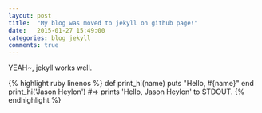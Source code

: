```yaml
---
layout: post
title:  "My blog was moved to jekyll on github page!"
date:   2015-01-27 15:49:00
categories: blog jekyll
comments: true
---
```


YEAH~, jekyll works well.

{% highlight ruby linenos %}
def print_hi(name)
  puts "Hello, #{name}"
end
print_hi('Jason Heylon')
#=> prints 'Hello, Jason Heylon' to STDOUT.
{% endhighlight %}

